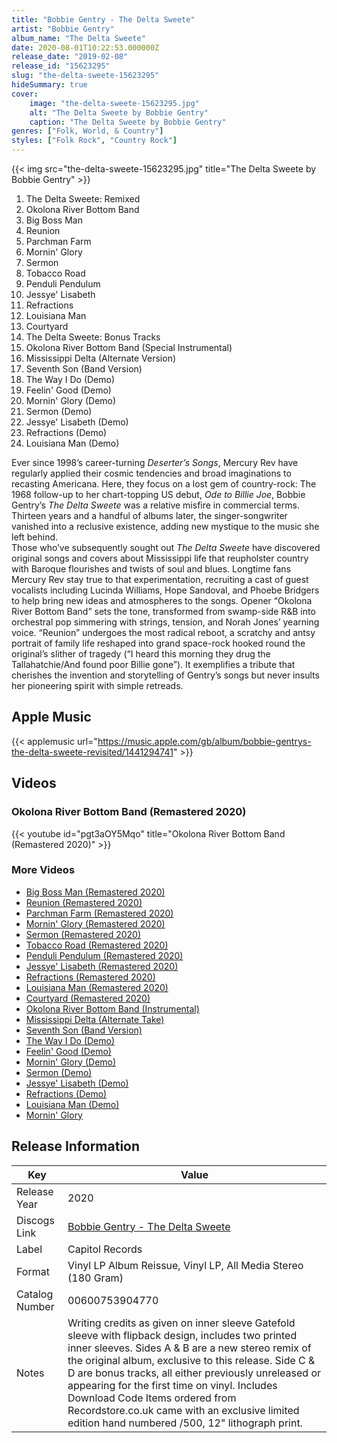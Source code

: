 ```yaml
---
title: "Bobbie Gentry - The Delta Sweete"
artist: "Bobbie Gentry"
album_name: "The Delta Sweete"
date: 2020-08-01T10:22:53.000000Z
release_date: "2019-02-08"
release_id: "15623295"
slug: "the-delta-sweete-15623295"
hideSummary: true
cover:
    image: "the-delta-sweete-15623295.jpg"
    alt: "The Delta Sweete by Bobbie Gentry"
    caption: "The Delta Sweete by Bobbie Gentry"
genres: ["Folk, World, & Country"]
styles: ["Folk Rock", "Country Rock"]
---
```


{{< img src="the-delta-sweete-15623295.jpg" title="The Delta Sweete by Bobbie Gentry" >}}

<!-- section break -->

1. The Delta Sweete: Remixed
2. Okolona River Bottom Band
3. Big Boss Man
4. Reunion
5. Parchman Farm
6. Mornin' Glory
7. Sermon
8. Tobacco Road
9. Penduli Pendulum
10. Jessye' Lisabeth
11. Refractions
12. Louisiana Man
13. Courtyard
14. The Delta Sweete: Bonus Tracks
15. Okolona River Bottom Band (Special Instrumental)
16. Mississippi Delta (Alternate Version)
17. Seventh Son (Band Version)
18. The Way I Do (Demo)
19. Feelin' Good (Demo)
20. Mornin' Glory (Demo)
21. Sermon (Demo)
22. Jessye' Lisabeth (Demo)
23. Refractions (Demo)
24. Louisiana Man (Demo)

<!-- section break -->


Ever since 1998’s career-turning <i>Deserter’s Songs</i>, Mercury Rev have regularly applied their cosmic tendencies and broad imaginations to recasting Americana. Here, they focus on a lost gem of country-rock: The 1968 follow-up to her chart-topping US debut, <i>Ode to Billie Joe</i>, Bobbie Gentry’s <i>The Delta Sweete</i> was a relative misfire in commercial terms. Thirteen years and a handful of albums later, the singer-songwriter vanished into a reclusive existence, adding new mystique to the music she left behind.<br />
Those who’ve subsequently sought out <i>The Delta Sweete</i> have discovered original songs and covers about Mississippi life that reupholster country with Baroque flourishes and twists of soul and blues. Longtime fans Mercury Rev stay true to that experimentation, recruiting a cast of guest vocalists including Lucinda Williams, Hope Sandoval, and Phoebe Bridgers to help bring new ideas and atmospheres to the songs. Opener “Okolona River Bottom Band” sets the tone, transformed from swamp-side R&B into orchestral pop simmering with strings, tension, and Norah Jones’ yearning voice. “Reunion” undergoes the most radical reboot, a scratchy and antsy portrait of family life reshaped into grand space-rock hooked round the original’s slither of tragedy (“I heard this morning they drug the Tallahatchie/And found poor Billie gone”). It exemplifies a tribute that cherishes the invention and storytelling of Gentry’s songs but never insults her pioneering spirit with simple retreads.



## Apple Music
{{< applemusic url="https://music.apple.com/gb/album/bobbie-gentrys-the-delta-sweete-revisited/1441294741" >}}





## Videos
### Okolona River Bottom Band (Remastered 2020)
{{< youtube id="pgt3aOY5Mqo" title="Okolona River Bottom Band (Remastered 2020)" >}}<br>

### More Videos

- [Big Boss Man (Remastered 2020)](https://www.youtube.com/watch?v=lJIOZOa_enQ)
- [Reunion (Remastered 2020)](https://www.youtube.com/watch?v=xBl4YQMoBKk)
- [Parchman Farm (Remastered 2020)](https://www.youtube.com/watch?v=KuPDYHIkJzA)
- [Mornin' Glory (Remastered 2020)](https://www.youtube.com/watch?v=GVtYe7kky9U)
- [Sermon (Remastered 2020)](https://www.youtube.com/watch?v=TcouR0lwaSo)
- [Tobacco Road (Remastered 2020)](https://www.youtube.com/watch?v=_ytkmI7xKeo)
- [Penduli Pendulum (Remastered 2020)](https://www.youtube.com/watch?v=SSfbqweC3i4)
- [Jessye' Lisabeth (Remastered 2020)](https://www.youtube.com/watch?v=a9IoXpuOLAI)
- [Refractions (Remastered 2020)](https://www.youtube.com/watch?v=hl9Q1-Lobes)
- [Louisiana Man (Remastered 2020)](https://www.youtube.com/watch?v=0UsFJnARGVU)
- [Courtyard (Remastered 2020)](https://www.youtube.com/watch?v=F3XH5Gj9TGI)
- [Okolona River Bottom Band (Instrumental)](https://www.youtube.com/watch?v=JSzahtQw2FQ)
- [Mississippi Delta (Alternate Take)](https://www.youtube.com/watch?v=e8l4qxSyHTU)
- [Seventh Son (Band Version)](https://www.youtube.com/watch?v=-SZbH71SztA)
- [The Way I Do (Demo)](https://www.youtube.com/watch?v=O10AQqtlhpQ)
- [Feelin' Good (Demo)](https://www.youtube.com/watch?v=GpJdb2-3hP4)
- [Mornin' Glory (Demo)](https://www.youtube.com/watch?v=86rcSI5bd9Y)
- [Sermon (Demo)](https://www.youtube.com/watch?v=XpVexJ7dc6M)
- [Jessye' Lisabeth (Demo)](https://www.youtube.com/watch?v=N7ZBS_6ikiY)
- [Refractions (Demo)](https://www.youtube.com/watch?v=RpVThV7h0X0)
- [Louisiana Man (Demo)](https://www.youtube.com/watch?v=-JWiyebdKi4)
- [Mornin' Glory](https://www.youtube.com/watch?v=_CFkyuPoH44)


## Release Information
|  Key           | Value                                                |
| ---------------| ---------------------------------------------------- |
| Release Year   | 2020                                   |
| Discogs Link   | [Bobbie Gentry - The Delta Sweete](https://www.discogs.com/release/15623295-Bobbie-Gentry-The-Delta-Sweete) |
| Label          | Capitol Records |
| Format         | Vinyl LP Album Reissue, Vinyl LP, All Media Stereo (180 Gram) |
| Catalog Number | 00600753904770 |
| Notes | Writing credits as given on inner sleeve  Gatefold sleeve with flipback design, includes two printed inner sleeves.  Sides A & B are a new stereo remix of the original album, exclusive to this release. Side C & D are bonus tracks, all either previously unreleased or appearing for the first time on vinyl.  Includes Download Code  Items ordered from Recordstore.co.uk came with an exclusive limited edition hand numbered /500,  12" lithograph print. |